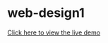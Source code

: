 # web-design1

[Click here to view the live demo](https://seyedhamidhosseini.github.io/web-design1/)
